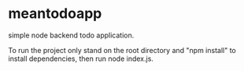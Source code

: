 # meantodoapp
simple node backend todo application.

To run the project only stand on the root directory and "npm install" to install dependencies, then run node index.js.
